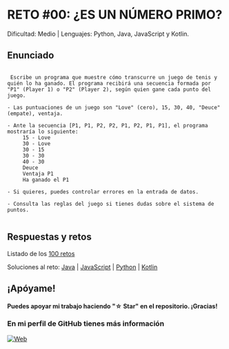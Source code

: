 # RETO #00: ¿ES UN NÚMERO PRIMO?
Dificultad: Medio | Lenguajes: Python, Java, JavaScript y Kotlin.

## Enunciado

```

 Escribe un programa que muestre cómo transcurre un juego de tenis y quién lo ha ganado. El programa recibirá una secuencia formada por "P1" (Player 1) o "P2" (Player 2), según quien gane cada punto del juego.
 
- Las puntuaciones de un juego son "Love" (cero), 15, 30, 40, "Deuce" (empate), ventaja.

- Ante la secuencia [P1, P1, P2, P2, P1, P2, P1, P1], el programa mostraría lo siguiente:
     15 - Love
     30 - Love
     30 - 15
     30 - 30
     40 - 30
     Deuce
     Ventaja P1
     Ha ganado el P1
 
- Si quieres, puedes controlar errores en la entrada de datos.  
 
- Consulta las reglas del juego si tienes dudas sobre el sistema de puntos.   


```

## Respuestas y retos
Listado de los [100 retos](/README.md)

Soluciones al reto: 
[Java](/RETOS/Reto04/Reto04.java) | 
[JavaScript](/RETOS/Reto04/Reto04.js) | 
[Python](/RETOS/Reto04/Reto04.py) |
[Kotlin](/RETOS/Reto04/Reto04.kt)



## ¡Apóyame! 
#### Puedes apoyar mi trabajo haciendo "☆ Star" en el repositorio. ¡Gracias!

### En mi perfil de GitHub tienes más información

[![Web](https://img.shields.io/badge/GitHub-breativo-14a1f0?style=for-the-badge&logo=github&logoColor=white&labelColor=101010)](https://github.com/breativo)